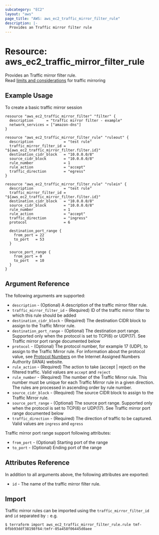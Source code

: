 ```yaml
---
subcategory: "EC2"
layout: "aws"
page_title: "AWS: aws_ec2_traffic_mirror_filter_rule"
description: |-
  Provides an Traffic mirror filter rule
---
```


# Resource: aws_ec2_traffic_mirror_filter_rule

Provides an Traffic mirror filter rule.  
Read [limits and considerations](https://docs.aws.amazon.com/vpc/latest/mirroring/traffic-mirroring-considerations.html) for traffic mirroring

## Example Usage

To create a basic traffic mirror session

```hcl
resource "aws_ec2_traffic_mirror_filter" "filter" {
  description      = "traffic mirror filter - example"
  network_services = ["amazon-dns"]
}

resource "aws_ec2_traffic_mirror_filter_rule" "ruleout" {
  description              = "test rule"
  traffic_mirror_filter_id = "${aws_ec2_traffic_mirror_filter.filter.id}"
  destination_cidr_block   = "10.0.0.0/8"
  source_cidr_block        = "10.0.0.0/8"
  rule_number              = 1
  rule_action              = "accept"
  traffic_direction        = "egress"
}

resource "aws_ec2_traffic_mirror_filter_rule" "rulein" {
  description              = "test rule"
  traffic_mirror_filter_id = "${aws_ec2_traffic_mirror_filter.filter.id}"
  destination_cidr_block   = "10.0.0.0/8"
  source_cidr_block        = "10.0.0.0/8"
  rule_number              = 1
  rule_action              = "accept"
  traffic_direction        = "ingress"
  protocol                 = 6

  destination_port_range {
    from_port = 22
    to_port   = 53
  }

  source_port_range {
    from_port = 0
    to_port   = 10
  }
}
```

## Argument Reference

The following arguments are supported:

* `description` - (Optional) A description of the traffic mirror filter rule.
* `traffic_mirror_filter_id`  - (Required) ID of the traffic mirror filter to which this rule should be added
* `destination_cidr_block` - (Required) The destination CIDR block to assign to the Traffic Mirror rule.
* `destination_port_range` - (Optional) The destination port range. Supported only when the protocol is set to TCP(6) or UDP(17). See Traffic mirror port range documented below
* `protocol` - (Optional) The protocol number, for example 17 (UDP), to assign to the Traffic Mirror rule. For information about the protocol value, see [Protocol Numbers](https://www.iana.org/assignments/protocol-numbers/protocol-numbers.xhtml) on the Internet Assigned Numbers Authority (IANA) website.
* `rule_action` - (Required) The action to take (accept | reject) on the filtered traffic. Valid values are `accept` and `reject`
* `rule_number` - (Required) The number of the Traffic Mirror rule. This number must be unique for each Traffic Mirror rule in a given direction. The rules are processed in ascending order by rule number.
* `source_cidr_block` - (Required) The source CIDR block to assign to the Traffic Mirror rule.
* `source_port_range` - (Optional) The source port range. Supported only when the protocol is set to TCP(6) or UDP(17). See Traffic mirror port range documented below
* `traffic_direction` - (Required) The direction of traffic to be captured. Valid values are `ingress` and `egress`

Traffic mirror port range support following attributes:

* `from_port` - (Optional) Starting port of the range
* `to_port` - (Optional) Ending port of the range

## Attributes Reference

In addition to all arguments above, the following attributes are exported:

* `id` - The name of the traffic mirror filter rule.

## Import

Traffic mirror rules can be imported using the `traffic_mirror_filter_id` and `id` separated by `:` e.g.

```
$ terraform import aws_ec2_traffic_mirror_filter_rule.rule tmf-0fbb93ddf38198f64:tmfr-05a458f06445d0aee
```
